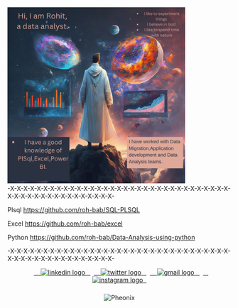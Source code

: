 
<div align="left">
<img src="https://github.com/roh-bab/roh-bab/blob/main/rohit.png"  width="400" height="auto" alt="Rohit" />
</div>

<div align="left">
-X-X-X-X-X-X-X-X-X-X-X-X-X-X-X-X-X-X-X-X-X-X-X-X-X-X-X-X-X-X-X-X-X-X-X-X-X-X-X-X-X-X-X-X-X-X-X-X-X-
  
Plsql
https://github.com/roh-bab/SQL-PLSQL

Excel
https://github.com/roh-bab/excel

Python
https://github.com/roh-bab/Data-Analysis-using-python

-X-X-X-X-X-X-X-X-X-X-X-X-X-X-X-X-X-X-X-X-X-X-X-X-X-X-X-X-X-X-X-X-X-X-X-X-X-X-X-X-X-X-X-X-X-X-X-X-X-

</div>



<div align="center">
  <a href="https://www.linkedin.com/in/rohit-babu-6104ba148/" target="_blank">
    <img src="https://raw.githubusercontent.com/maurodesouza/profile-readme-generator/master/src/assets/icons/social/linkedin/default.svg" width="52" height="40" alt="linkedin logo"  />
  </a>
  <a href="https://x.com/RohitBa15992166" target="_blank">
    <img src="https://raw.githubusercontent.com/maurodesouza/profile-readme-generator/master/src/assets/icons/social/twitter/default.svg" width="52" height="40" alt="twitter logo"  />
  </a>
  <a href="rohitbabu369@gmail.com" target="_blank">
    <img src="https://raw.githubusercontent.com/maurodesouza/profile-readme-generator/master/src/assets/icons/social/gmail/default.svg" width="52" height="40" alt="gmail logo"  />
  </a>
  <a href="https://www.instagram.com/rohit.babu.1/" target="_blank">
    <img src="https://raw.githubusercontent.com/maurodesouza/profile-readme-generator/master/src/assets/icons/social/instagram/default.svg" width="52" height="40" alt="instagram logo"  />
  </a>
</div>

###

<div align="center">
<img src="https://i.pinimg.com/originals/87/df/db/87dfdbf8931c080719a61bf133449ae1.gif" alt="Pheonix" />
</div>
